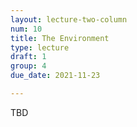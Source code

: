 ```yaml
---
layout: lecture-two-column
num: 10
title: The Environment
type: lecture
draft: 1
group: 4
due_date: 2021-11-23

---
```

TBD